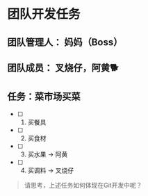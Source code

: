 # 团队开发任务

## 团队管理人： 妈妈（Boss）

## 团队成员： 叉烧仔，阿黄🐕

## 任务：菜市场买菜

- [ ] 1. 买餐具
- [ ] 2. 买食材
- [ ] 3. 买水果 -> 阿黄
- [ ] 4. 买调料 -> 叉烧仔

> 请思考，上述任务如何体现在Git开发中呢？
